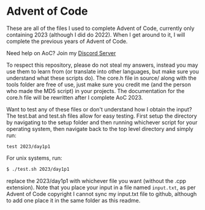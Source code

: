 # Advent of Code

These are all of the files I used to complete Advent of Code, currently only containing 2023 (although I did do 2022). When I get around to it, I will complete the previous years of Advent of Code.

Need help on AoC? Join my [Discord Server](https://discord.gg/r4BfjWRWsj)

To respect this repository, please do not steal my answers, instead you may use them to learn from (or translate into other languages, but make sure you understand what these scripts do). The core.h file in source/ along with the tools folder are free of use, just make sure you credit me (and the person who made the MD5 script) in your projects. The documentation for the core.h file will be rewritten after I complete AoC 2023.

Want to test any of these files or don't understand how I obtain the input? The test.bat and test.sh files allow for easy testing.
First setup the directory by navigating to the setup folder and then running whichever script for your operating system, then navigate back to the top level directory and simply run:

```batch
test 2023/day1p1
```

For unix systems, run:

```bash
$ ./test.sh 2023/day1p1
```

replace the 2023/day1p1 with whichever file you want (without the .cpp extension).
Note that you place your input in a file named `input.txt`, as per Advent of Code copyright I cannot sync my input.txt file to github, although to add one place it in the same folder as this readme.
